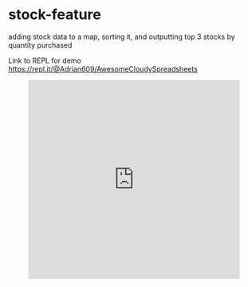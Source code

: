 # stock-feature
adding stock data to a map, sorting it, and outputting top 3 stocks by quantity purchased 

Link to REPL for demo
https://repl.it/@Adrian609/AwesomeCloudySpreadsheets

<figure class="video_container">
 

<iframe height="400px" width="100%" src="https://repl.it/@Adrian609/AwesomeCloudySpreadsheets?lite=true" scrolling="no" frameborder="no" allowtransparency="true" allowfullscreen="true" sandbox="allow-forms allow-pointer-lock allow-popups allow-same-origin allow-scripts allow-modals"></iframe>

</figure>
